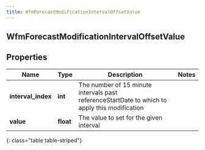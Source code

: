 ```yaml
---
title: WfmForecastModificationIntervalOffsetValue
---
```

## WfmForecastModificationIntervalOffsetValue

## Properties

|Name | Type | Description | Notes|
|------------ | ------------- | ------------- | -------------|
| **interval_index** | **int** | The number of 15 minute intervals past referenceStartDate to which to apply this modification | |
| **value** | **float** | The value to set for the given interval | |
{: class="table table-striped"}


